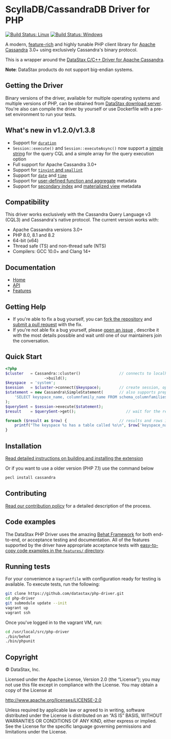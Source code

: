 
# ScyllaDB/CassandraDB Driver for PHP

[![Build Status: Linux](https://travis-ci.org/datastax/php-driver.svg)](https://travis-ci.org/datastax/php-driver)
[![Build Status: Windows](https://ci.appveyor.com/api/projects/status/8vrxpkfl4xm2f3nm?svg=true)](https://ci.appveyor.com/project/DataStax/php-driver)

A modern, [feature-rich][Features] and highly tunable PHP client library for
[Apache Cassandra] 3.0+ using exclusively Cassandra's binary protocol. 

This is a wrapper around the [DataStax C/C++ Driver for Apache Cassandra].

__Note__: DataStax products do not support big-endian systems.

## Getting the Driver

Binary versions of the driver, available for multiple operating systems and
multiple versions of PHP, can be obtained from [DataStax download server]. 
You're also can compile the driver by yourself or use Dockerfile with a pre-set environment to run your tests.


## What's new in v1.2.0/v1.3.8

* Support for [`duration`]
* `Session::execute()` and `Session::executeAsync()` now support a
  [simple string] for the query CQL and a simple array for the query execution
  option
* Full support for Apache Cassandra  3.0+
* Support for [`tinyint` and `smallint`]
* Support for [`date`] and [`time`]
* Support for [user-defined function and aggregate] metadata
* Support for [secondary index] and [materialized view] metadata

## Compatibility

This driver works exclusively with the Cassandra Query Language v3 (CQL3) and
Cassandra's native protocol. The current version works with:

* Apache Cassandra versions 3.0+
* PHP 8.0, 8.1 and 8.2 
* 64-bit (x64)
* Thread safe (TS) and non-thread safe (NTS)
* Compilers: GCC 10.0+ and Clang 14+


## Documentation

* [Home]
* [API]
* [Features]

## Getting Help

* If you're able to fix a bug yourself, you can [fork the repository](https://help.github.com/articles/fork-a-repo/) and [submit a pull request](https://help.github.com/articles/using-pull-requests/) with the fix.
* If you're not able fix a bug yourself, please [open an issue](https://github.com/nano-interactive/ext-cassandra/issues) , describe it with the most details possible and wait until one of our maintainers join the conversation. 

## Quick Start

```php
<?php
$cluster   = Cassandra::cluster()                 // connects to localhost by default
                 ->build();
$keyspace  = 'system';
$session   = $cluster->connect($keyspace);        // create session, optionally scoped to a keyspace
$statement = new Cassandra\SimpleStatement(       // also supports prepared and batch statements
    'SELECT keyspace_name, columnfamily_name FROM schema_columnfamilies'
);
$querySent = $session->execute($statement);  
$result    = $querySent->get();                      // wait for the result, with an optional timeout

foreach ($result as $row) {                       // results and rows implement Iterator, Countable and ArrayAccess
    printf("The keyspace %s has a table called %s\n", $row['keyspace_name'], $row['columnfamily_name']);
}
```

## Installation


[Read detailed instructions on building and installing the
extension][installing-details]



Or if you want to use a older version (PHP 7.1) use the command below
```bash
pecl install cassandra
```


## Contributing

[Read our contribution policy][contribution-policy] for a detailed description
of the process.

## Code examples

The DataStax PHP Driver uses the amazing [Behat Framework] for both end-to-end,
or acceptance testing and documentation. All of the features supported by the
driver have appropriate acceptance tests with [easy-to-copy code examples in
the `features/` directory][Features].

## Running tests

For your convenience a `Vagrantfile` with configuration ready for testing is
available. To execute tests, run the following:

```bash
git clone https://github.com/datastax/php-driver.git
cd php-driver
git submodule update --init
vagrant up
vagrant ssh
```

Once you've logged in to the vagrant VM, run:

```bash
cd /usr/local/src/php-driver
./bin/behat
./bin/phpunit
```

## Copyright

&copy; DataStax, Inc.

Licensed under the Apache License, Version 2.0 (the “License”); you may not use
this file except in compliance with the License. You may obtain a copy of the
License at

http://www.apache.org/licenses/LICENSE-2.0

Unless required by applicable law or agreed to in writing, software distributed
under the License is distributed on an “AS IS” BASIS, WITHOUT WARRANTIES OR
CONDITIONS OF ANY KIND, either express or implied. See the License for the
specific language governing permissions and limitations under the License.

[Apache Cassandra]: http://cassandra.apache.org
[DSE PHP driver]: http://docs.datastax.com/en/developer/php-driver-dse/latest
[DataStax Enterprise]: http://www.datastax.com/products/datastax-enterprise
[DataStax C/C++ Driver for Apache Cassandra]: http://docs.datastax.com/en/developer/cpp-driver/latest
[DataStax download server]: http://downloads.datastax.com/php-driver
[GitHub]: https://github.com/datastax/php-driver
[Home]: http://docs.datastax.com/en/developer/php-driver/latest
[API]: http://docs.datastax.com/en/developer/php-driver/latest/api
[installing-details]: https://github.com/datastax/php-driver/blob/master/ext/README.md
[contribution-policy]: https://github.com/datastax/php-driver/blob/master/CONTRIBUTING.md
[Behat Framework]: http://docs.behat.org
[Features]: /features
[`duration`]: /features/duration.feature
[simple string]: /features/simple_string_queries.feature
[`tinyint` and `smallint`]: /features/datatypes.feature#L92
[`date`]: /features/datatypes.feature#L135
[`time`]: /features/datatypes.feature#L170
[user-defined function and aggregate]: /features/function_and_aggregate_metadata.feature
[secondary index]: /features/secondary_index_metadata.feature
[materialized view]: /features/materialized_view_metadata.feature
